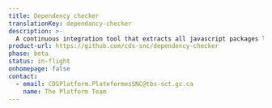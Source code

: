 ```yaml
---
title: Dependency checker
translationKey: dependancy-checker
description: >-
  A continuous integration tool that extracts all javascript packages listed in your package.json files, runs them against the tool available through https://npms.io, scores them, and creates issues in your repo alerting you if scores are too low.
product-url: https://github.com/cds-snc/dependency-checker
phase: beta
status: in-flight
onhomepage: false
contact:
  - email: CDSPlatform.PlateformesSNC@tbs-sct.gc.ca
    name: The Platform Team
---
```

